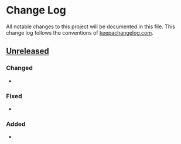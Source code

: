 # Change Log
All notable changes to this project will be documented in this file. This change log follows the conventions of [keepachangelog.com](http://keepachangelog.com/).

## [Unreleased]
### Changed
- 

### Fixed
- 

### Added
- 

[Unreleased]: https://github.com/franks42/sorted-map-atom/compare/0.1.1...HEAD
[0.1.1]: https://github.com/franks42/sorted-map-atom/compare/0.1.0...0.1.1
